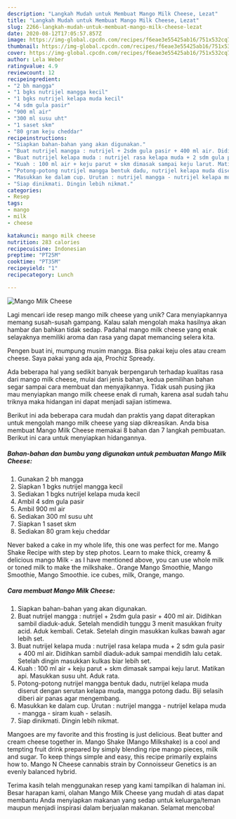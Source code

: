 ```yaml
---
description: "Langkah Mudah untuk Membuat Mango Milk Cheese, Lezat"
title: "Langkah Mudah untuk Membuat Mango Milk Cheese, Lezat"
slug: 2266-langkah-mudah-untuk-membuat-mango-milk-cheese-lezat
date: 2020-08-12T17:05:57.857Z
image: https://img-global.cpcdn.com/recipes/f6eae3e55425ab16/751x532cq70/mango-milk-cheese-foto-resep-utama.jpg
thumbnail: https://img-global.cpcdn.com/recipes/f6eae3e55425ab16/751x532cq70/mango-milk-cheese-foto-resep-utama.jpg
cover: https://img-global.cpcdn.com/recipes/f6eae3e55425ab16/751x532cq70/mango-milk-cheese-foto-resep-utama.jpg
author: Lela Weber
ratingvalue: 4.9
reviewcount: 12
recipeingredient:
- "2 bh mangga"
- "1 bgks nutrijel mangga kecil"
- "1 bgks nutrijel kelapa muda kecil"
- "4 sdm gula pasir"
- "900 ml air"
- "300 ml susu uht"
- "1 saset skm"
- "80 gram keju cheddar"
recipeinstructions:
- "Siapkan bahan-bahan yang akan digunakan."
- "Buat nutrijel mangga : nutrijel + 2sdm gula pasir + 400 ml air. Didihkan sambil diaduk-aduk. Setelah mendidih tunggu 3 menit masukkan fruity acid. Aduk kembali. Cetak. Setelah dingin masukkan kulkas bawah agar lebih set."
- "Buat nutrijel kelapa muda : nutrijel rasa kelapa muda + 2 sdm gula pasir + 400 ml air. Didihkan sambil diaduk-aduk sampai mendidih lalu cetak. Setelah dingin masukkan kulkas biar lebih set."
- "Kuah : 100 ml air + keju parut + skm dimasak sampai keju larut. Matikan api. Masukkan susu uht. Aduk rata."
- "Potong-potong nutrijel mangga bentuk dadu, nutrijel kelapa muda diserut dengan serutan kelapa muda, mangga potong dadu. Biji selasih diberi air panas agar mengembang."
- "Masukkan ke dalam cup. Urutan : nutrijel mangga - nutrijel kelapa muda - mangga - siram kuah - selasih."
- "Siap dinikmati. Dingin lebih nikmat."
categories:
- Resep
tags:
- mango
- milk
- cheese

katakunci: mango milk cheese 
nutrition: 283 calories
recipecuisine: Indonesian
preptime: "PT25M"
cooktime: "PT35M"
recipeyield: "1"
recipecategory: Lunch

---
```



![Mango Milk Cheese](https://img-global.cpcdn.com/recipes/f6eae3e55425ab16/751x532cq70/mango-milk-cheese-foto-resep-utama.jpg)

Lagi mencari ide resep mango milk cheese yang unik? Cara menyiapkannya memang susah-susah gampang. Kalau salah mengolah maka hasilnya akan hambar dan bahkan tidak sedap. Padahal mango milk cheese yang enak selayaknya memiliki aroma dan rasa yang dapat memancing selera kita.

Pengen buat ini, mumpung musim mangga. Bisa pakai keju oles atau cream cheese. Saya pakai yang ada aja, Prochiz Spready.

Ada beberapa hal yang sedikit banyak berpengaruh terhadap kualitas rasa dari mango milk cheese, mulai dari jenis bahan, kedua pemilihan bahan segar sampai cara membuat dan menyajikannya. Tidak usah pusing jika mau menyiapkan mango milk cheese enak di rumah, karena asal sudah tahu triknya maka hidangan ini dapat menjadi sajian istimewa.


Berikut ini ada beberapa cara mudah dan praktis yang dapat diterapkan untuk mengolah mango milk cheese yang siap dikreasikan. Anda bisa membuat Mango Milk Cheese memakai 8 bahan dan 7 langkah pembuatan. Berikut ini cara untuk menyiapkan hidangannya.

<!--inarticleads1-->

##### Bahan-bahan dan bumbu yang digunakan untuk pembuatan Mango Milk Cheese:

1. Gunakan 2 bh mangga
1. Siapkan 1 bgks nutrijel mangga kecil
1. Sediakan 1 bgks nutrijel kelapa muda kecil
1. Ambil 4 sdm gula pasir
1. Ambil 900 ml air
1. Sediakan 300 ml susu uht
1. Siapkan 1 saset skm
1. Sediakan 80 gram keju cheddar


Never baked a cake in my whole life, this one was perfect for me. Mango Shake Recipe with step by step photos. Learn to make thick, creamy &amp; delicious mango Milk - as I have mentioned above, you can use whole milk or toned milk to make the milkshake.. Orange Mango Smoothie, Mango Smoothie, Mango Smoothie. ice cubes, milk, Orange, mango. 

<!--inarticleads2-->

##### Cara membuat Mango Milk Cheese:

1. Siapkan bahan-bahan yang akan digunakan.
1. Buat nutrijel mangga : nutrijel + 2sdm gula pasir + 400 ml air. Didihkan sambil diaduk-aduk. Setelah mendidih tunggu 3 menit masukkan fruity acid. Aduk kembali. Cetak. Setelah dingin masukkan kulkas bawah agar lebih set.
1. Buat nutrijel kelapa muda : nutrijel rasa kelapa muda + 2 sdm gula pasir + 400 ml air. Didihkan sambil diaduk-aduk sampai mendidih lalu cetak. Setelah dingin masukkan kulkas biar lebih set.
1. Kuah : 100 ml air + keju parut + skm dimasak sampai keju larut. Matikan api. Masukkan susu uht. Aduk rata.
1. Potong-potong nutrijel mangga bentuk dadu, nutrijel kelapa muda diserut dengan serutan kelapa muda, mangga potong dadu. Biji selasih diberi air panas agar mengembang.
1. Masukkan ke dalam cup. Urutan : nutrijel mangga - nutrijel kelapa muda - mangga - siram kuah - selasih.
1. Siap dinikmati. Dingin lebih nikmat.


Mangoes are my favorite and this frosting is just delicious. Beat butter and cream cheese together in. Mango Shake (Mango Milkshake) is a cool and tempting fruit drink prepared by simply blending ripe mango pieces, milk and sugar. To keep things simple and easy, this recipe primarily explains how to. Mango N Cheese cannabis strain by Connoisseur Genetics is an evenly balanced hybrid. 

Terima kasih telah menggunakan resep yang kami tampilkan di halaman ini. Besar harapan kami, olahan Mango Milk Cheese yang mudah di atas dapat membantu Anda menyiapkan makanan yang sedap untuk keluarga/teman maupun menjadi inspirasi dalam berjualan makanan. Selamat mencoba!
